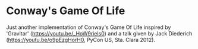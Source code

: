 # Conway's Game Of Life

Just another implementation of Conway's Game Of Life
inspired by 'Gravitar' (https://youtu.be/_HoW9riels0)
and a talk given by Jack Diederich (https://youtu.be/o9pEzgHorH0, PyCon US, Sta. Clara 2012).
